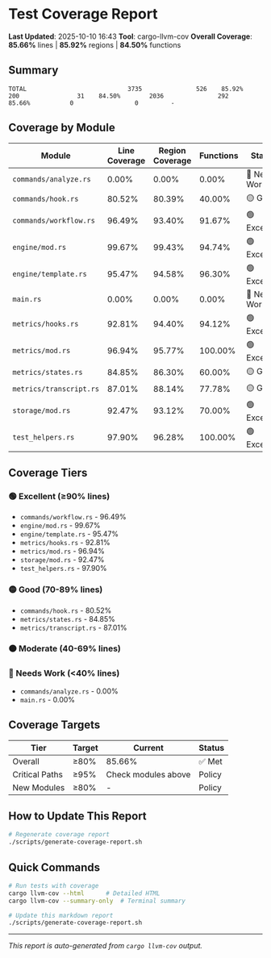 # Test Coverage Report

**Last Updated**: 2025-10-10 16:43
**Tool**: cargo-llvm-cov
**Overall Coverage**: **85.66%** lines | **85.92%** regions | **84.50%** functions

## Summary

```
TOTAL                            3735               526    85.92%         200                31    84.50%        2036               292    85.66%           0                 0         -
```

## Coverage by Module

| Module | Line Coverage | Region Coverage | Functions | Status |
|--------|--------------|-----------------|-----------|--------|
| `commands/analyze.rs` | 0.00% | 0.00% | 0.00% | 🔴 Needs Work |
| `commands/hook.rs` | 80.52% | 80.39% | 40.00% | 🟡 Good |
| `commands/workflow.rs` | 96.49% | 93.40% | 91.67% | 🟢 Excellent |
| `engine/mod.rs` | 99.67% | 99.43% | 94.74% | 🟢 Excellent |
| `engine/template.rs` | 95.47% | 94.58% | 96.30% | 🟢 Excellent |
| `main.rs` | 0.00% | 0.00% | 0.00% | 🔴 Needs Work |
| `metrics/hooks.rs` | 92.81% | 94.40% | 94.12% | 🟢 Excellent |
| `metrics/mod.rs` | 96.94% | 95.77% | 100.00% | 🟢 Excellent |
| `metrics/states.rs` | 84.85% | 86.30% | 60.00% | 🟡 Good |
| `metrics/transcript.rs` | 87.01% | 88.14% | 77.78% | 🟡 Good |
| `storage/mod.rs` | 92.47% | 93.12% | 70.00% | 🟢 Excellent |
| `test_helpers.rs` | 97.90% | 96.28% | 100.00% | 🟢 Excellent |

## Coverage Tiers

### 🟢 Excellent (≥90% lines)
- `commands/workflow.rs` - 96.49%
- `engine/mod.rs` - 99.67%
- `engine/template.rs` - 95.47%
- `metrics/hooks.rs` - 92.81%
- `metrics/mod.rs` - 96.94%
- `storage/mod.rs` - 92.47%
- `test_helpers.rs` - 97.90%

### 🟡 Good (70-89% lines)
- `commands/hook.rs` - 80.52%
- `metrics/states.rs` - 84.85%
- `metrics/transcript.rs` - 87.01%

### 🟠 Moderate (40-69% lines)

### 🔴 Needs Work (<40% lines)
- `commands/analyze.rs` - 0.00%
- `main.rs` - 0.00%

## Coverage Targets

| Tier | Target | Current | Status |
|------|--------|---------|--------|
| Overall | ≥80% | 85.66% | ✅ Met |
| Critical Paths | ≥95% | Check modules above | Policy |
| New Modules | ≥80% | - | Policy |

## How to Update This Report

```bash
# Regenerate coverage report
./scripts/generate-coverage-report.sh
```

## Quick Commands

```bash
# Run tests with coverage
cargo llvm-cov --html      # Detailed HTML
cargo llvm-cov --summary-only  # Terminal summary

# Update this markdown report
./scripts/generate-coverage-report.sh
```

---

*This report is auto-generated from `cargo llvm-cov` output.*
